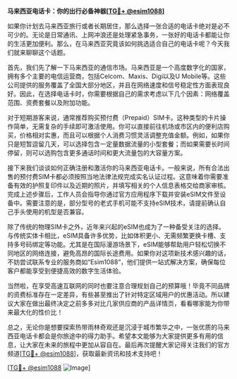 **马来西亚电话卡：你的出行必备神器[[TG💪+ @esim1088](https://t.me/s/esim1088)]**

如果你计划去马来西亚旅行或者长期居住，那么选择一张合适的电话卡绝对是必不可少的。无论是日常通讯、上网冲浪还是处理紧急事务，一张好的电话卡都能让你的生活更加便利。那么，在马来西亚究竟该如何挑选适合自己的电话卡呢？今天我们就来聊聊这个话题。

首先，我们先了解一下马来西亚的通信市场。马来西亚是一个高度数字化的国家，拥有多个主要的电信运营商，包括Celcom、Maxis、Digi以及U Mobile等。这些公司提供的服务覆盖了全国大部分地区，并且在网络速度和信号稳定性方面表现良好。因此，在选择电话卡时，你需要根据自己的需求考虑以下几个因素：网络覆盖范围、资费套餐以及附加功能。

对于短期游客来说，通常推荐购买预付费（Prepaid）SIM卡。这种类型的卡片操作简单，无需复杂的手续即可激活使用。你可以直接前往机场或市区内的便利店购买，价格相对实惠，而且可以根据个人消费习惯灵活调整充值金额。例如，如果你只是短暂逗留几天，可以选择包含一定量数据流量的小型套餐；而如果需要长时间停留，则可以选购包含更多通话时间和更大流量包的大容量方案。

接下来我们谈谈如何正确注册和激活你的马来西亚电话卡。一般来说，所有合法出售的预付费SIM卡都必须按照当地法律法规完成实名认证过程。这意味着你需要准备有效的护照复印件以及近期的照片，并填写相关的个人信息表格交给商家审核。完成上述步骤后，工作人员会指导你通过官方应用程序下载并安装eSIM文件至设备中。需要注意的是，部分型号的老式手机可能不支持eSIM技术，请提前确认自己手头使用的机型是否兼容。

除了传统的物理SIM卡之外，近年来兴起的eSIM也成为了一种备受关注的选择。与传统实体卡相比，eSIM具备许多优势，比如体积更小、无需频繁更换卡槽、支持多号码绑定等功能。尤其是在国际漫游场景下，eSIM能够帮助用户轻松切换不同地区的网络连接，避免高昂的国际长途费用。如果你对这项新技术感兴趣的话，不妨尝试联系专业的服务商如“Esim1088”，他们提供一站式解决方案，确保每位客户都能享受到便捷高效的数字生活体验。

当然啦，在享受高速互联网的同时也要注意合理规划自己的预算哦！毕竟不同品牌的资费标准存在一定差异，有些甚至推出了针对特定区域用户的优惠活动。所以建议大家在做出最终决定之前多多对比几家供应商的产品详情页，看看哪家能为你带来最大化的性价比！

总之，无论你是想要探索热带雨林奇观还是沉浸于城市繁华之中，一张优质的马来西亚电话卡都会是你旅途中的得力助手。希望本文能够为大家提供更多有用的信息，让大家在未来的旅程中更加从容自在。最后再次提醒大家记得关注我们的官方频道[[TG💪+ @esim1088](https://t.me/s/esim1088)]，获取最新资讯和技术支持吧！ 

[[TG💪+ @esim1088](https://t.me/s/esim1088) ![Image](https://i.postimg.cc/4NQfJmqS/Snipaste-2025-05-13-00-14-12.png)]